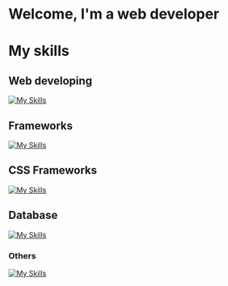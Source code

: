 # Welcome, I'm a web developer
# My skills
## Web developing
[![My Skills](https://skillicons.dev/icons?i=html,css,sass,js&theme=light)](https://skillicons.dev)
## Frameworks
[![My Skills](https://skillicons.dev/icons?i=react&theme=light)](https://skillicons.dev)
## CSS Frameworks
[![My Skills](https://skillicons.dev/icons?i=bootstrap,tailwind&theme=light)](https://skillicons.dev)
## Database
[![My Skills](https://skillicons.dev/icons?i=mysql,mongodb&theme=light)](https://skillicons.dev)
### Others
[![My Skills](https://skillicons.dev/icons?i=cpp,java,php,arduino,figma&theme=light)](https://skillicons.dev)
